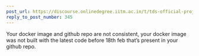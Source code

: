```yaml
---
post_url: https://discourse.onlinedegree.iitm.ac.in/t/tds-official-project1-discrepencies/171141/382
reply_to_post_number: 345
---
```

Your docker image and github repo are not consistent, your docker image was not built with the latest code before 18th feb that’s present in your github repo.